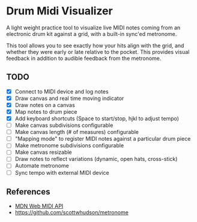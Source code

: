 # Drum Midi Visualizer

A light weight practice tool to visualize live MIDI notes coming from an
electronic drum kit against a grid, with a built-in sync'ed metronome.

This tool allows you to see exactly how your hits align with the grid, and
whether they were early or late relative to the pocket. This provides visual
feedback in addition to audible feedback from the metronome.

## TODO

- [x] Connect to MIDI device and log notes
- [x] Draw canvas and real time moving indicator
- [x] Draw notes on a canvas
- [x] Map notes to drum piece
- [x] Add keyboard shortcuts (Space to start/stop, hjkl to adjust tempo)
- [ ] Make canvas subdivisions configurable
- [ ] Make canvas length (# of measures) configurable
- [ ] "Mapping mode" to register MIDI notes against a particular drum piece
- [ ] Make metronome subdivisions configurable
- [ ] Make canvas resizable
- [ ] Draw notes to reflect variations (dynamic, open hats, cross-stick)
- [ ] Automate metronome
- [ ] Sync tempo with external MIDI device

## References

- [MDN Web MIDI API](https://developer.mozilla.org/en-US/docs/Web/API/Web_MIDI_API)
- https://github.com/scottwhudson/metronome
